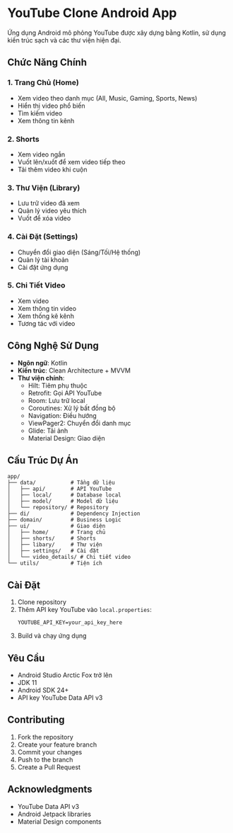 # YouTube Clone Android App

Ứng dụng Android mô phỏng YouTube được xây dựng bằng Kotlin, sử dụng kiến trúc sạch và các thư viện hiện đại.

## Chức Năng Chính

### 1. Trang Chủ (Home)
- Xem video theo danh mục (All, Music, Gaming, Sports, News)
- Hiển thị video phổ biến
- Tìm kiếm video
- Xem thông tin kênh

### 2. Shorts
- Xem video ngắn
- Vuốt lên/xuốt để xem video tiếp theo
- Tải thêm video khi cuộn

### 3. Thư Viện (Library)
- Lưu trữ video đã xem
- Quản lý video yêu thích
- Vuốt để xóa video

### 4. Cài Đặt (Settings)
- Chuyển đổi giao diện (Sáng/Tối/Hệ thống)
- Quản lý tài khoản
- Cài đặt ứng dụng

### 5. Chi Tiết Video
- Xem video
- Xem thông tin video
- Xem thống kê kênh
- Tương tác với video

## Công Nghệ Sử Dụng

- **Ngôn ngữ**: Kotlin
- **Kiến trúc**: Clean Architecture + MVVM
- **Thư viện chính**:
  - Hilt: Tiêm phụ thuộc
  - Retrofit: Gọi API YouTube
  - Room: Lưu trữ local
  - Coroutines: Xử lý bất đồng bộ
  - Navigation: Điều hướng
  - ViewPager2: Chuyển đổi danh mục
  - Glide: Tải ảnh
  - Material Design: Giao diện

## Cấu Trúc Dự Án

```
app/
├── data/           # Tầng dữ liệu
│   ├── api/        # API YouTube
│   ├── local/      # Database local
│   ├── model/      # Model dữ liệu
│   └── repository/ # Repository
├── di/             # Dependency Injection
├── domain/         # Business Logic
├── ui/             # Giao diện
│   ├── home/       # Trang chủ
│   ├── shorts/     # Shorts
│   ├── libary/     # Thư viện
│   ├── settings/   # Cài đặt
│   └── video_details/ # Chi tiết video
└── utils/          # Tiện ích
```

## Cài Đặt

1. Clone repository
2. Thêm API key YouTube vào `local.properties`:
   ```
   YOUTUBE_API_KEY=your_api_key_here
   ```
3. Build và chạy ứng dụng

## Yêu Cầu

- Android Studio Arctic Fox trở lên
- JDK 11
- Android SDK 24+
- API key YouTube Data API v3

## Contributing

1. Fork the repository
2. Create your feature branch
3. Commit your changes
4. Push to the branch
5. Create a Pull Request


## Acknowledgments

- YouTube Data API v3
- Android Jetpack libraries
- Material Design components 
